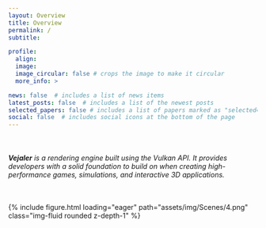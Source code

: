 ```yaml
---
layout: Overview
title: Overview
permalink: /
subtitle:

profile:
  align:
  image:
  image_circular: false # crops the image to make it circular
  more_info: >

news: false  # includes a list of news items
latest_posts: false  # includes a list of the newest posts
selected_papers: false # includes a list of papers marked as "selected={true}"
social: false  # includes social icons at the bottom of the page
---
```


<br>

###### **Vejaler** is a rendering engine built using the Vulkan API. It provides developers with a solid foundation to build on when creating high-performance games, simulations, and interactive 3D applications.


<br>

<div class="row mt-3">
    <div class="col-sm mt-3 mt-md-0">
        {% include figure.html loading="eager" path="assets/img/Scenes/4.png" class="img-fluid rounded z-depth-1" %}
    </div>
</div>

<br>
